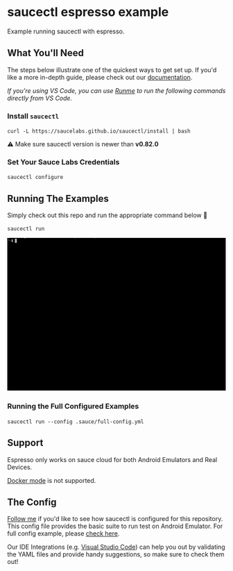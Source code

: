 # saucectl espresso example

Example running saucectl with espresso.

## What You'll Need

The steps below illustrate one of the quickest ways to get set up. If you'd like a more in-depth guide, please check out
our [documentation](https://docs.saucelabs.com/dev/cli/saucectl/#installing-saucectl/).

_If you're using VS Code, you can use [Runme](https://marketplace.visualstudio.com/items?itemName=stateful.runme) to run the following commands directly from VS Code._

### Install `saucectl`

```shell
curl -L https://saucelabs.github.io/saucectl/install | bash
```

⚠ Make sure saucectl version is newer than **v0.82.0**

### Set Your Sauce Labs Credentials

```shell
saucectl configure
```

## Running The Examples

Simply check out this repo and run the appropriate command below :rocket:

```shell
saucectl run
```

![sauce cloud example](assets/espresso.gif)

### Running the Full Configured Examples

```shell
saucectl run --config .sauce/full-config.yml
```

## Support
Espresso only works on sauce cloud for both Android Emulators and Real Devices. 

[Docker mode](https://docs.saucelabs.com/dev/cli/saucectl/#docker-runner) is not supported.


## The Config

[Follow me](.sauce/config.yml) if you'd like to see how saucectl is configured for this repository. This config file provides the basic suite to run test on Android Emulator. For full config example, please [check here](.sauce/full-config.yml).

Our IDE Integrations (e.g. [Visual Studio Code](https://docs.saucelabs.com/testrunner-toolkit/ide-integrations/vscode)) can help you out by validating the YAML files and provide handy suggestions, so make sure to check them out!
